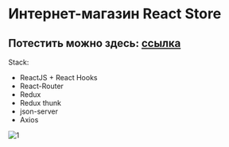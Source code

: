 # Интернет-магазин React Store
## Потестить можно здесь: [ссылка](https://react-store-app-2.herokuapp.com/)

Stack:

- ReactJS + React Hooks
- React-Router
- Redux
- Redux thunk
- json-server
- Axios


![1](https://user-images.githubusercontent.com/82547298/125361746-312c2980-e387-11eb-979b-f60d4308f5a5.png)
